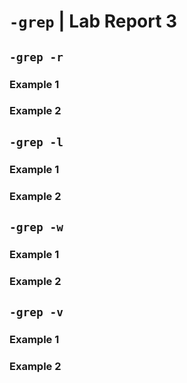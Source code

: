 # `-grep` | Lab Report 3


## `-grep -r`
### Example 1
### Example 2

## `-grep -l`
### Example 1
### Example 2

## `-grep -w`
### Example 1
### Example 2

## `-grep -v`
### Example 1
### Example 2
